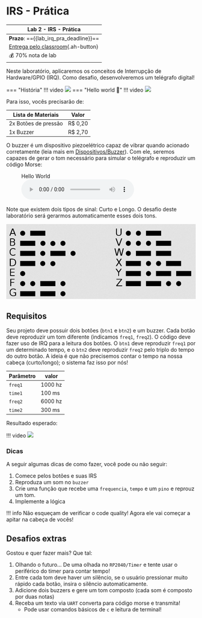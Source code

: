 # IRS - Prática

| Lab 2 - IRS - Prática                                             |
|-------------------------------------------------------------------|
| **Prazo**: =={{lab_irq_pra_deadline}}==                           |
| [Entrega pelo classroom]({{lab_irq_pra_classroom}}){.ah-button} |
| 💰 70% nota de lab                                                |

Neste laboratório, aplicaremos os conceitos de Interrupção de Hardware/GPIO (IRQ). Como desafio, desenvolveremos um telégrafo digital!

=== "História"
    !!! video
        ![](https://www.youtube.com/watch?v=hIN1wH4iYdg)
=== "Hello world 🤣"
    !!! video
        ![](https://www.youtube.com/watch?v=L6gxfX4GrbI)

Para isso, vocês precisarão de:

| Lista de Materiais   | Valor   |
|----------------------|---------|
| 2x Botões de pressão | R$ 0,20 |
| 1x Buzzer            | R$ 2,70 |

O buzzer é um dispositivo piezoelétrico capaz de vibrar quando acionado corretamente (leia mais em [Dispositivos/Buzzer](/site/dispositivos/buzzer)). Com ele, seremos capazes de gerar o tom necessário para simular o telégrafo e reproduzir um código Morse:

<figure>
    <figcaption>Hello World</figcaption>
    <audio
        controls
        src="/labs/imgs/lab_irq_pra_morse.wav">
            Seu navegador não suporta o elemento
            <code>audio</code>.
    </audio>
</figure>

Note que existem dois tipos de sinal: Curto e Longo. O desafio deste laboratório será gerarmos automaticamente esses dois tons.

![](imgs/lab-irq-pra-morse.png)

## Requisitos

Seu projeto deve possuir dois botões (`btn1` e `btn2`) e um buzzer. Cada botão deve reproduzir um tom diferente (indicamos `freq1`, `freq2`). O código deve fazer uso de IRQ para a leitura dos botões. O `btn1` deve reproduzir `freq1` por um determinado tempo, e o `btn2` deve reproduzir `freq2` pelo triplo do tempo do outro botão. A ideia é que não precisemos contar o tempo na nossa cabeça (curto/longo); o sistema faz isso por nós!

| Parâmetro | valor   |
|-----------|---------|
| `freq1`   | 1000 hz |
| `time1`   | 100 ms  |
| `freq2`   | 6000 hz |
| `time2`   | 300 ms  |

Resultado esperado:

!!! video
    ![](https://www.youtube.com/watch?v=sH9y-UITTTo)

### Dicas

A seguir algumas dicas de como fazer, você pode ou não seguir:

1. Comece pelos botões e suas IRS
1. Reproduza um som no `buzzer`
1. Crie uma função que recebe uma `frequencia`, `tempo` e um `pino` e reprouz um tom.
1. Implemente a lógica

!!! info
    Não esqueçam de verificar o code quality! Agora ele vai começar a apitar na cabeça de vocês!

## Desafios extras

Gostou e quer fazer mais? Que tal:

1. Olhando o futuro... De uma olhada no `RP2040/Timer` e tente usar o periférico do timer para contar tempo!
1. Entre cada tom deve haver um silêncio, se o usuário pressionar muito rápido cada botão, insira o silêncio automaticamente.
1. Adicione dois buzzers e gere um tom composto (cada som é composto por duas notas)
1. Receba um texto via `UART` converta para código morse e transmita!
   - Pode usar comandos básicos de `c` e leitura de terminal!
